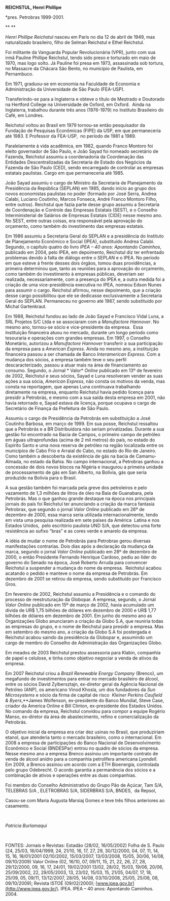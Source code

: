 **REICHSTUL, Henri Phillipe**

\*pres. Petrobras 1999-2001.

** **

*Henri Phillipe Reichstul* nasceu em Paris no dia 12 de abril de 1949,
mas naturalizado brasileiro, filho de Selman Reichstul e Ethel
Reichstul.

Foi militante da Vanguarda Popular Revolucionária (VPR), junto com sua
irmã Pauline Phillipe Reichstul, tendo sido preso e torturado em maio de
1970, mas logo solto. Já Pauline foi presa em 1973, assassinada sob
tortura, no Massacre da Chácara São Bento, no município de Paulista, em
Pernambuco.

Em 1971, graduou-se em economia na Faculdade de Economia e Administração
da Universidade de São Paulo (FEA-USP).

Transferindo-se para a Inglaterra e obteve o título de Mestrado e
Doutorado na Hertford College na Universidade de Oxford, em Oxford.
 Ainda na Inglaterra, trabalhou durante três anos (1976-1979) no
Instituto Brasileiro do Café, em Londres.

Reichstul voltou ao Brasil em 1979 tornou-se então pesquisador da
Fundação de Pesquisas Econômicas (FIPE) da USP, em que permaneceria até
1983. E Professor da FEA-USP,  no período de 1981 a 1989.

Paralelamente à vida acadêmica, em 1982, quando Franco Montoro foi
eleito governador de São Paulo, e João Sayad foi nomeado secretário de
Fazenda, Reichstul assumiu a coordenadoria da Coordenação das Entidades
Descentralizadas da Secretaria de Estado dos Negócios da Fazenda de São
Paulo (CED), sendo encarregado de controlar as empresas estatais
paulistas. Cargo em que permaneceria até 1985.

João Sayad assumiu o cargo de Ministro da Secretaria de Planejamento da
Presidência da República (SEPLAN) em 1985, dando início ao grupo dos
novos economistas paulistas no poder (formado por José Serra, Andrea
Calabi, Luciano Coutinho, Marcos Fonseca, André Franco Montoro Filho,
entre outros). Reichstul que fazia parte desse grupo assumiu a
Secretaria de Coordenação e Controle das Empresas Estatais (SEST), e o
Conselho Interministerial de Salários de Empresas Estatais (CIDE) nesse
mesmo ano. No SEST, entre outras coisas, era responsável pela aprovação
do orçamento, como também do investimento das empresas estatais.

Em 1986 assumiu a Secretaria Geral do SEPLAN e a presidência do
Instituto de Planejamento Econômico e Social (IPEA), substituído Andrea
Calabi. Segundo, o capítulo quatro do livro *IPEA – 40 anos: Apontando
Caminhos*, publicado em 2004, pelo IPEA, em depoimento, Reichstul diz
ter enfrentado problemas devido à falta de diálogo entre o SEPLAN e o
IPEA. No período em que esteve à frente desses dois órgãos, tomou duas
providências, a primeira determinou que, tanto as reuniões para a
aprovação do orçamento, como também do investimento à empresas públicas,
deveriam ser realizada, necessariamente, com a presença do IPEA e, a
outra medida foi a criação de uma vice-presidência executiva no IPEA,
nomeou Edson Nunes para assumir o cargo. Reichstul afirmou, nesse
depoimento, que a criação desse cargo possibilitou que ele se dedicasse
exclusivamente a Secretaria Geral do SEPLAN. Permaneceu no governo até
1987, sendo substituído por Michal Gartenkraut.

Em 1988, Reichstul fundou ao lado de João Sayad e Francisco Vidal Luna,
a SRL Projetos S/C Ltda e se associaram com a *Manufactore Hannover*. No
mesmo ano, tornou-se sócio e vice-presidente da empresa.  Essa
Instituição financeira atuou no mercado, durante um longo período como
tesouraria e operações com grandes empresas. Em 1997, o Conselho
Monetário, autorizou a *Manufactore Hannover* transferir a sua
participação da empresa para a *American Express*. Ainda no mesmo ano, a
instituição financeira passou a ser chamada de Banco *Interamerican
Express.* Com a mudança dos sócios, a empresa também teve o seu perfil
descaracterizado, passou a atuar mais na área de financiamento ao
consumo. Segundo, o Jornal * Valor* *Online* publicado em 13º de
fevereiro de 2002, Reichstul e seus sócios, Sayad e Luna resolveram
vender as suas ações a sua sócia, *American Express*, não consta os
motivos da venda, mas consta na reportagem, que apenas Luna continuava
trabalhando diretamente na empresa, enquanto Reichstul havia pedido
licença para presidir a Petrobrás, e mesmo com a sua saída desta empresa
em 2001, não havia retornado e, Sayad estava de licença, porque ocupava
o cargo de Secretário de Finança da Prefeitura de São Paulo.

Assumiu o cargo de Presidência da Petrobrás em substituição a José
Coutinho Barbosa, em março de 1999. Em sua posse, Reichstul ressaltou
que a Petrobrás e a BR Distribuidora não seriam privatizadas. Durante a
sua gestão foi encontrado na Bacia de Campos, o primeiro campo de
petróleo em águas ultraprofundas (acima de 2 mil metros) do país, no
estado do Espírito Santo e uma nova reserva de petróleo na região
localizada entre os municípios de Cabo Frio e Arraial do Cabo, no estado
do Rio de Janeiro. Como também a descoberta da existência de gás na
bacia de Camamu-Almada, no estado da Bahia. No campo internacional, a
Petrobras ganhou a concessão de dois novos blocos na Nigéria e inaugurou
a primeira unidade de processamento de gás em San Alberto, na Bolívia,
gás que seria produzido na Bolívia para o Brasil.  

A sua gestão também foi marcada pela greve dos petroleiros e pelo
vazamento de 1,3 milhões de litros de óleo na Baía de Guanabara, pela
Petrobrás. Mas o que ganhou grande destaque na época nos principais
jornais do país foi Reichstul ter anunciando a criação da marca fantasia
Petrobrax, que segundo o jornal *Valor Online* publicado em 26º de
dezembro de 2000, essa marca seria utilizada internacionalmente, tendo
em vista uma pesquisa realizada em sete países da América  Latina e nos
Estados Unidos,  pelo escritório paulista UND S/A, que detectou uma
forte resistência ao sufixo “bras” e as cores verde e amarelo da
empresa.

A idéia de mudar o nome de Petrobrás para Petrobrax gerou diversas
manifestações contrarias. Dois dias após a declaração da mudança da
marca, segundo o jornal *Valor Online* publicado em 28º de dezembro de
2000, o então Presidente Fernando Henrique Cardoso, pediu ao líder do
governo do Senado na época, José Roberto Arruda para convencer Reichstul
a suspender a mudança do nome da empresa.  Reichstul acabou acatando o
pedido e manteve o nome da empresa de Petrobrás. Em dezembro de 2001 se
retirou da empresa, sendo substituído por Francisco Gros.

Em fevereiro de 2002, Reichstul assumiu a Presidência e o comando do
processo de reestruturação da Globopar. A empresa, segundo, o Jornal
*Valor* *Online* publicado em 15º de março de 2002, havia acumulado um
dívida de UR\$ 1,75 bilhões de dólares em dezembro de 2000 e UR\$ 1,77
bilhões de dólares em dezembro de 2001. Em junho do mesmo ano as
Organizações Globo anunciaram a criação da Globo S.A, que reuniria todas
as empresas do grupo, e o nome de Reichstul para presidir a empresa. Mas
em setembro do mesmo ano, a criação da Globo S.A foi postergada e
Reichstul acabou saindo da presidência da Globopar e, assumindo um cargo
de membro do Conselho de Administração das Organizações Globo.

Em meados de 2003 Reichstul prestou assessoria para Klabin, companhia de
papel e celulose, e tinha como objetivo negociar a venda de ativos da
empresa.

Em 2007 Reichstul criou a *Brazil Renewable Energy Company* (Brenco), um
megafundo de investimentos para entrar no mercado brasileiro de álcool,
entre os sócios David Zylbersztajn, ex-diretor geral da Agência Nacional
de Petróleo (ANP), os americano Vinod Khosla, um dos fundadores da *Sun
Microsystems* e sócio da firma de capital de risco  *Kleiner Perkins
Caufield & Byers*,**James Wolfenson, ex-presidente do Banco Mundial,
Steve Case, criador da America Online e Bill Clinton, ex-presidente dos
Estados Unidos. No comando da empresa, Reichstul convidou para compor a
equipe Rogério Manso, ex-diretor da área de abastecimento, refino e
comercialização da Petrobrás.

O objetivo inicial da empresa era criar dez usinas no Brasil, que
produziriam etanol, que atenderia tanto o mercado brasileiro, como o
internacional. Em 2008 a empresa de participações do Banco Nacional de
Desenvolvimento Econômico e Social (BNDESPar) entrou no quadro de sócios
da empresa. Nesse mesmo ano a empresa Brenco assinou um importante
contrato de venda de álcool anidro para a companhia petrolífera
americana *Lyondell*.  Em 2009, a Brenco assinou um acordo com a ETH
Bioenergia, controlada pelo grupo Odebrecht. O acordo garantia a
permanência dos sócios e a combinação de ativos e operações entre as
duas companhias.

Foi membro do Conselho Administrativo do Grupo Pão de Açúcar, Tam S/A,
TELEBRAS S/A , ELETROBRAS S/A, SIDERBRAS S/A, BNDES,  da Repsol,

Casou-se com Maria Augusta Marsiaj Gomes e teve três filhos anteriores
ao casamento.

 

*Patricia Burlamaqui*

 

FONTES: Jornais e Revistas: Estadão (28/02, 16/05/2002) Folha de S.
Paulo (24, 25/03, 16/04/1999, 24, 21/10, 16, 17, 27, 29, 30/12/2000, 04,
07, 11, 14, 15, 16, 18/01/2001 02/10/2002, 15/03/2007, 13/03/2008,
15/05, 30/06, 14/08, 09/10/2009) Valor Online (02, 16/10, 07, 09/11, 15,
21, 22, 26, 27, 28, 29/12/2000, 09, 16, 17, 24/01, 19/02/2001 13/02,
28/02, 15/03, 19/06, 20/06, 25/09/2002, 22, 29/05/2003, 13, 23/02,
15/03, 15, 21/05, 04/07, 17, 18, 25/09, 05, 09/11, 13/12/2007, 28/05,
14/08, 03/10/2008, 25/05, 25/08, 08, 09/10/2009); Revista ISTOÉ
(09/02/2000); [www.ipea.gov.br](http://www.ipea.gov.br/). IPEA. IPEA –
40 anos: Apontando Caminhos. 2004.

 
